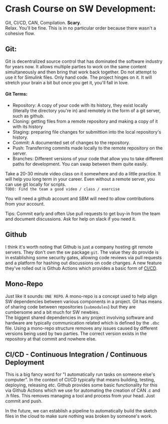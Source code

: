 # Crash Course on SW Development:

Git, CI/CD, CAN, Compilation. **Scary**.<BR>  Relax. You'll be fine. This is in no particular order because there wasn't a cohesive flow.

## Git: 
Git is decentralized source control that has dominated the software industry for years now. It allows multiple parties to work on the same content simultaneously and then bring that work back together. Do not attempt to use it for Simulink files. Only hand code. The project hinges on it. It will stretch your brain a bit but once you get it, you'll fall in love.

#### Git Terms:
- Repository: A copy of your code with its history, they exist locally (literally the directory you're in) and remotely in the form of a git server, such as github.  
- Cloning: getting files from a remote repository and making a copy of it with its history
- Staging: preparing file changes for submittion into the local repository's history. 
- Commit: A documented set of changes to the repository. 
- Push: Transferring commits made locally to the remote repository on the server. 
- Branches: Different versions of your code that allow you to take different paths for development. You can swap between them quite easily. 

Take a 20-30 minute video class on it somewhere and do a little practice. It will help you long term in your career. Even without a remote server, you can use git locally for scripts.<br> ```TODO: Find the team a good video / class / exercise```

You will need a github account and SBM will need to allow contributions from your account.

Tips: 
Commit early and often
Use pull requests to get buy-in from the team and document discussions.
Ask for help on slack if you need it.

## Github
I think it's worth noting that Github is just a company hosting git remote servers. They don't own the sw package ```git```. The value they do provide is in establishing some security gates, allowing code reviews via pull requests and a platform for hashing out discussions on code changes. A new feature they've rolled out is Github Actions which provides a basic form of [CI/CD](#cicd---continuous-integration--continuous-deployment).


## Mono-Repo

Just like it sounds: ```ONE REPO```. A mono-repo is a concept used to help align SW dependencies between various components in a project. Git has means of sharing code between repositories (```submodules```) but they are cumbersome and a bit much for SW newbies. <BR>
The biggest shared dependencies in any project involving software and hardware are typically communication related which is defined by the ```.dbc``` file. 
Using a mono-repo structure removes any issues caused by different versions being used by two parties. The correct version exists in the repository at that commit and nowhere else.

## CI/CD - Continuous Integration / Continuous Deployment

This is a big fancy word for "I automatically run tasks on someone else's computer". In the context of CI/CD typically that means building, testing, deploying, releasing etc. Github provides some basic functionality for this via Github Actions which we use for automating the creation of CAN .c and .h files. This removes managing a tool and process from your head. Just commit and push. 

In the future, we can establish a pipeline to automatically build the sketch files in the cloud to make sure nothing was broken by someone's work.



